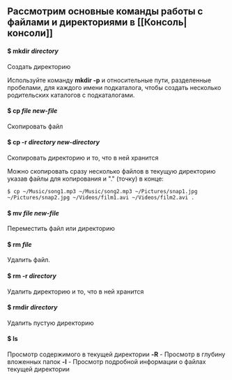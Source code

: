 ## Рассмотрим основные команды работы с файлами и директориями в [[Консоль|консоли]]

#### $ mkdir _directory_
Создать директорию

Используйте команду **mkdir -p** и относительные пути, разделенные пробелами, для каждого имени подкаталога, чтобы создать несколько родительских каталогов с подкаталогами.

#### $ cp _file new-file_
Скопировать файл

#### $ cp -r _directory new-directory_
Скопировать директорию и то, что в ней хранится 

Можно скопировать сразу несколько файлов в текущую директорию указав файлы для копирования и "." (точку) в конце:

	$ cp ~/Music/song1.mp3 ~/Music/song2.mp3 ~/Pictures/snap1.jpg ~/Pictures/snap2.jpg ~/Videos/film1.avi ~/Videos/film2.avi .

#### $ mv _file new-file_
Переместить файл или директорию

#### $ rm _file_
Удалить файл.

#### $ rm -r _directory_
Удалить директорию и то, что в ней хранится 

#### $ rmdir _directory_
Удалить пустую директорию

#### $ ls 
Просмотр содержимого в текущей директории 
**-R**  -  Просмотр в глубину вложенных папок 
**-l**  -  Просмотр подробной информации о файлах текущей директории